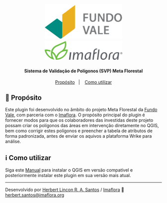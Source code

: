 <h1 align="center">
    <a href="http://www.fundovale.org/">
    <img alt="Fundo Vale" width=250 src="https://github.com/Imaflora/fvale-mflorestal-pluginQGIS/blob/main/imgs/fundoVale.png" />
    </a>
    <a href="https://www.imaflora.org/">
    <img alt="Imaflorae" width=250 src="https://github.com/Imaflora/fvale-mflorestal-pluginQGIS/blob/main/imgs/imafloraLogo.png" />
    </a>
</h1>

<h4 align="center">
  Sistema de Validação de Polígonos (SVP) Meta Florestal
</h4>

<p align="center">
  <a href="#rocket-proposito">Propósito</a>&nbsp;&nbsp;&nbsp;|&nbsp;&nbsp;&nbsp;
  <a href="#information_source-como-utilizar">Como utilizar</a>
</p>

## :rocket: Propósito

Este plugin foi desenvolvido no âmbito do projeto Meta Florestal da [Fundo Vale](http://www.fundovale.org/), com parceria com o [Imaflora](https://www.imaflora.org/).
O propósito principal do plugin é fornecer modos para que os colaboradores das investidas deste projeto possam criar os polígonos das áreas em intervenção diretamente no QGIS, bem como corrigir estes polígonos e preencher a tabela de atributos de forma padronizada, antes de enviar os aquivos a plataforma Wrike para análise.

## :information_source: Como utilizar

Siga este [Manual](https://github.com/Imaflora/fvale-mflorestal-pluginQGIS/blob/test-zip/manuals/manual_instalacao.pdf) para instalar o QGIS em versão compatível e posteriormente instalar este plugin em sua versão mais atual.

---

Desenvolvido por [Herbert Lincon R. A. Santos](https://github.com/HerbertLincon) / [Imaflora](https://www.imaflora.org/) :wave: herbert.santos@imaflora.org